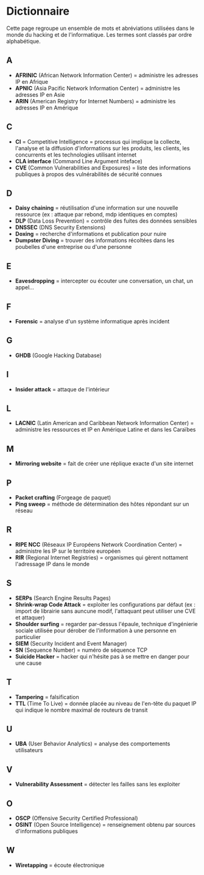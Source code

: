 # Dictionnaire

Cette page regroupe un ensemble de mots et abréviations utilisées dans le monde du hacking et de l'informatique.  Les termes sont classés par ordre alphabétique.  

## A

 * **AFRINIC** (African Network Information Center) = administre les adresses IP en Afrique
 * **APNIC** (Asia Pacific Network Information Center) = administre les adresses IP en Asie
 * **ARIN** (American Registry for Internet Numbers) = administre les adresses IP en Amérique

## C

* **CI** = Competitive Intelligence = processus qui implique la collecte, l'analyse et la diffusion d'informations sur les produits, les clients, les concurrents et les technologies utilisant internet
* **CLA interface** (Command Line Argument inteface)
* **CVE** (Common Vulnerabilities and Exposures) = liste des informations publiques à propos des vulnérabilités de sécurité connues

## D

* **Daisy chaining** = réutilisation d'une information sur une nouvelle ressource (ex : attaque par rebond, mdp identiques en comptes)
* **DLP** (Data Loss Prevention) = contrôle des fuites des données sensibles
* **DNSSEC** (DNS Security Extensions)
* **Doxing** = recherche d'informations et publication pour nuire
* **Dumpster Diving** = trouver des informations récoltées dans les poubelles d'une entreprise ou d'une personne

## E

* **Eavesdropping** = intercepter ou écouter une conversation, un chat, un appel...

## F

* **Forensic** = analyse d'un système informatique après incident

## G

* **GHDB** (Google Hacking Database)

## I

* **Insider attack** = attaque de l'intérieur

## L

* **LACNIC** (Latin American and Caribbean Network Information Center) = administre les ressources et IP en Amérique Latine et dans les Caraïbes

## M

* **Mirroring website** = fait de créer une réplique exacte d'un site internet

## P

* **Packet crafting** (Forgeage de paquet)
* **Ping sweep** = méthode de détermination des hôtes répondant sur un réseau

## R

* **RIPE NCC** (Réseaux IP Européens Network Coordination Center) = administre les IP sur le territoire européen
* **RIR** (Regional Internet Registries) = organismes qui gèrent nottament l'adressage IP dans le monde

## S

* **SERPs** (Search Engine Results Pages)
* **Shrink-wrap Code Attack** = exploiter les configurations par défaut (ex : import de librairie sans auncune modif, l'attaquant peut utiliser une CVE et attaquer)
* **Shoulder surfing** = regarder par-dessus l'épaule, technique d'ingénierie sociale utilisée pour dérober de l'information à une personne en particulier
* **SIEM** (Security Incident and Event Manager)
* **SN** (Sequence Number) = numéro de séquence TCP
* **Suicide Hacker** = hacker qui n'hésite pas à se mettre en danger pour une cause

## T

* **Tampering** = falsification
* **TTL** (Time To Live) = donnée placée au niveau de l'en-tête du paquet IP qui indique le nombre maximal de routeurs de transit

## U

* **UBA** (User Behavior Analytics) = analyse des comportements utilisateurs

## V

* **Vulnerability Assessment** = détecter les failles sans les exploiter

## O

* **OSCP** (Offensive Security Certified Professional)
* **OSINT** (Open Source Intelligence) = renseignement obtenu par sources d'informations publiques

## W 

* **Wiretapping** = écoute électronique
